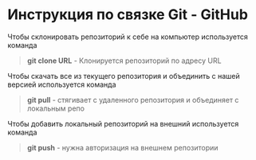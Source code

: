 # Инструкция по связке Git - GitHub

Чтобы склонировать репозиторий к себе на компьютер используется команда 
> **git clone URL**  - Клонируется репозиторий по адресу URL  
 

 Чтобы скачать все из текущего репозитория и объединить с нашей версией используется команда
 > **git pull**  - стягивает с удаленного репозитория и объединяет с локальным репо

Чтобы добавить локальный репозиторий на внешний используется команда
> **git push**  - нужна авторизация на внешнем репозитории


